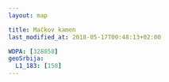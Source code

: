```yaml
---
layout: map

title: Mačkov kamen
last_modified_at: 2018-05-17T00:48:13+02:00

WDPA: [328858]
geoSrbija:
  L1_183: [158]
---
```

